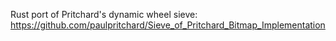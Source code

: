 Rust port of Pritchard's dynamic wheel sieve: https://github.com/paulpritchard/Sieve_of_Pritchard_Bitmap_Implementation
